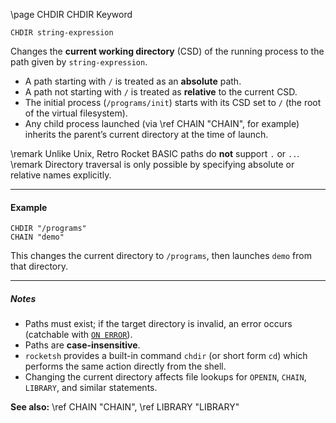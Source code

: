 \page CHDIR CHDIR Keyword
```basic
CHDIR string-expression
```

Changes the **current working directory** (CSD) of the running process to the path given by `string-expression`.

- A path starting with `/` is treated as an **absolute** path.  
- A path not starting with `/` is treated as **relative** to the current CSD.  
- The initial process (`/programs/init`) starts with its CSD set to `/` (the root of the virtual filesystem).  
- Any child process launched (via \ref CHAIN "CHAIN", for example) inherits the parent’s current directory at the time of launch.


\remark Unlike Unix, Retro Rocket BASIC paths do **not** support `.` or `..`.
\remark Directory traversal is only possible by specifying absolute or relative names explicitly.

---

#### Example

```basic
CHDIR "/programs"
CHAIN "demo"
```

This changes the current directory to `/programs`, then launches `demo` from that directory.

---

##### Notes
- Paths must exist; if the target directory is invalid, an error occurs (catchable with [`ON ERROR`](https://github.com/brainboxdotcc/retro-rocket/wiki/ONERROR)).  
- Paths are **case-insensitive**.  
- `rocketsh` provides a built-in command `chdir` (or short form `cd`) which performs the same action directly from the shell.  
- Changing the current directory affects file lookups for `OPENIN`, `CHAIN`, `LIBRARY`, and similar statements.

**See also:**
\ref CHAIN "CHAIN", \ref LIBRARY "LIBRARY"
